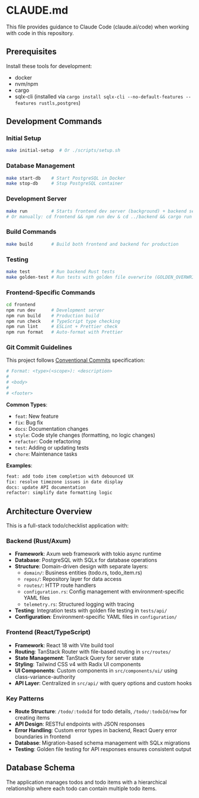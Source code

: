 # CLAUDE.md

This file provides guidance to Claude Code (claude.ai/code) when working with code in this repository.

## Prerequisites

Install these tools for development:
- docker
- nvm/npm
- cargo
- sqlx-cli (installed via `cargo install sqlx-cli --no-default-features --features rustls,postgres`)

## Development Commands

### Initial Setup
```bash
make initial-setup  # Or ./scripts/setup.sh
```

### Database Management
```bash
make start-db    # Start PostgreSQL in Docker
make stop-db     # Stop PostgreSQL container
```

### Development Server
```bash
make run         # Starts frontend dev server (background) + backend server
# Or manually: cd frontend && npm run dev & cd ../backend && cargo run
```

### Build Commands
```bash
make build       # Build both frontend and backend for production
```

### Testing
```bash
make test        # Run backend Rust tests
make golden-test # Run tests with golden file overwrite (GOLDEN_OVERWRITE=true)
```

### Frontend-Specific Commands
```bash
cd frontend
npm run dev      # Development server
npm run build    # Production build
npm run check    # TypeScript type checking
npm run lint     # ESLint + Prettier check
npm run format   # Auto-format with Prettier
```

### Git Commit Guidelines

This project follows [Conventional Commits](https://conventionalcommits.org/) specification:

```bash
# Format: <type>(<scope>): <description>
# 
# <body>
# 
# <footer>
```

**Common Types**:
- `feat`: New feature
- `fix`: Bug fix
- `docs`: Documentation changes
- `style`: Code style changes (formatting, no logic changes)
- `refactor`: Code refactoring
- `test`: Adding or updating tests
- `chore`: Maintenance tasks

**Examples**:
```bash
feat: add todo item completion with debounced UX
fix: resolve timezone issues in date display  
docs: update API documentation
refactor: simplify date formatting logic
```

## Architecture Overview

This is a full-stack todo/checklist application with:

### Backend (Rust/Axum)
- **Framework**: Axum web framework with tokio async runtime
- **Database**: PostgreSQL with SQLx for database operations
- **Structure**: Domain-driven design with separate layers:
  - `domain/`: Business entities (todo.rs, todo_item.rs)  
  - `repos/`: Repository layer for data access
  - `routes/`: HTTP route handlers
  - `configuration.rs`: Config management with environment-specific YAML files
  - `telemetry.rs`: Structured logging with tracing
- **Testing**: Integration tests with golden file testing in `tests/api/`
- **Configuration**: Environment-specific YAML files in `configuration/`

### Frontend (React/TypeScript)
- **Framework**: React 18 with Vite build tool
- **Routing**: TanStack Router with file-based routing in `src/routes/`
- **State Management**: TanStack Query for server state
- **Styling**: Tailwind CSS v4 with Radix UI components
- **UI Components**: Custom components in `src/components/ui/` using class-variance-authority
- **API Layer**: Centralized in `src/api/` with query options and custom hooks

### Key Patterns
- **Route Structure**: `/todo/:todoId` for todo details, `/todo/:todoId/new` for creating items
- **API Design**: RESTful endpoints with JSON responses
- **Error Handling**: Custom error types in backend, React Query error boundaries in frontend
- **Database**: Migration-based schema management with SQLx migrations
- **Testing**: Golden file testing for API responses ensures consistent output

## Database Schema

The application manages todos and todo items with a hierarchical relationship where each todo can contain multiple todo items.
